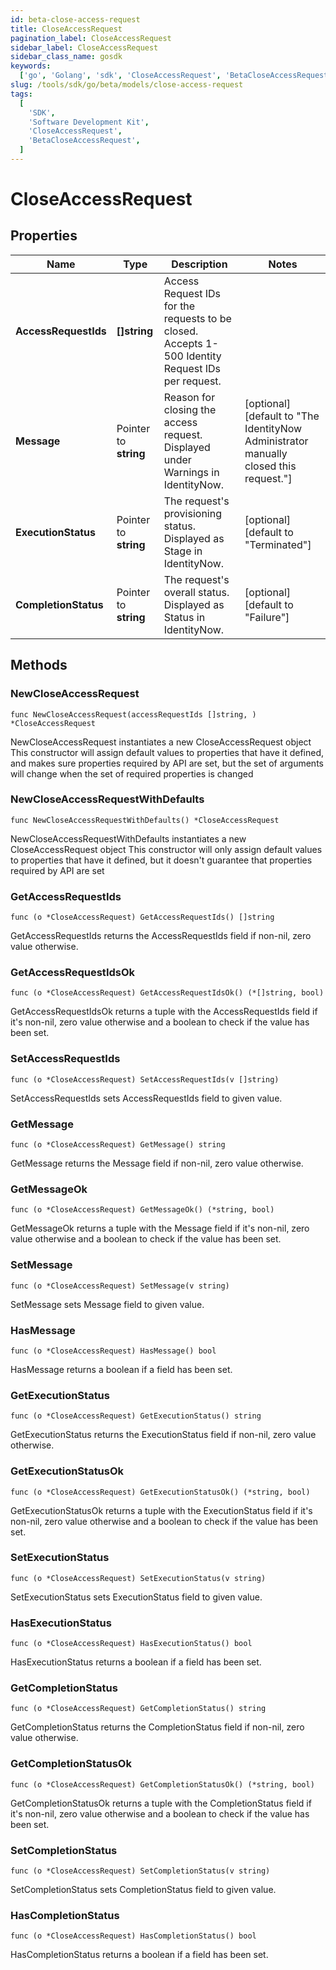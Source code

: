 ```yaml
---
id: beta-close-access-request
title: CloseAccessRequest
pagination_label: CloseAccessRequest
sidebar_label: CloseAccessRequest
sidebar_class_name: gosdk
keywords:
  ['go', 'Golang', 'sdk', 'CloseAccessRequest', 'BetaCloseAccessRequest']
slug: /tools/sdk/go/beta/models/close-access-request
tags:
  [
    'SDK',
    'Software Development Kit',
    'CloseAccessRequest',
    'BetaCloseAccessRequest',
  ]
---
```


# CloseAccessRequest

## Properties

| Name | Type | Description | Notes |
| --- | --- | --- | --- |
| **AccessRequestIds** | **[]string** | Access Request IDs for the requests to be closed. Accepts 1-500 Identity Request IDs per request. |
| **Message** | Pointer to **string** | Reason for closing the access request. Displayed under Warnings in IdentityNow. | [optional] [default to "The IdentityNow Administrator manually closed this request."] |
| **ExecutionStatus** | Pointer to **string** | The request's provisioning status. Displayed as Stage in IdentityNow. | [optional] [default to "Terminated"] |
| **CompletionStatus** | Pointer to **string** | The request's overall status. Displayed as Status in IdentityNow. | [optional] [default to "Failure"] |

## Methods

### NewCloseAccessRequest

`func NewCloseAccessRequest(accessRequestIds []string, ) *CloseAccessRequest`

NewCloseAccessRequest instantiates a new CloseAccessRequest object This constructor will assign default values to properties that have it defined, and makes sure properties required by API are set, but the set of arguments will change when the set of required properties is changed

### NewCloseAccessRequestWithDefaults

`func NewCloseAccessRequestWithDefaults() *CloseAccessRequest`

NewCloseAccessRequestWithDefaults instantiates a new CloseAccessRequest object This constructor will only assign default values to properties that have it defined, but it doesn't guarantee that properties required by API are set

### GetAccessRequestIds

`func (o *CloseAccessRequest) GetAccessRequestIds() []string`

GetAccessRequestIds returns the AccessRequestIds field if non-nil, zero value otherwise.

### GetAccessRequestIdsOk

`func (o *CloseAccessRequest) GetAccessRequestIdsOk() (*[]string, bool)`

GetAccessRequestIdsOk returns a tuple with the AccessRequestIds field if it's non-nil, zero value otherwise and a boolean to check if the value has been set.

### SetAccessRequestIds

`func (o *CloseAccessRequest) SetAccessRequestIds(v []string)`

SetAccessRequestIds sets AccessRequestIds field to given value.

### GetMessage

`func (o *CloseAccessRequest) GetMessage() string`

GetMessage returns the Message field if non-nil, zero value otherwise.

### GetMessageOk

`func (o *CloseAccessRequest) GetMessageOk() (*string, bool)`

GetMessageOk returns a tuple with the Message field if it's non-nil, zero value otherwise and a boolean to check if the value has been set.

### SetMessage

`func (o *CloseAccessRequest) SetMessage(v string)`

SetMessage sets Message field to given value.

### HasMessage

`func (o *CloseAccessRequest) HasMessage() bool`

HasMessage returns a boolean if a field has been set.

### GetExecutionStatus

`func (o *CloseAccessRequest) GetExecutionStatus() string`

GetExecutionStatus returns the ExecutionStatus field if non-nil, zero value otherwise.

### GetExecutionStatusOk

`func (o *CloseAccessRequest) GetExecutionStatusOk() (*string, bool)`

GetExecutionStatusOk returns a tuple with the ExecutionStatus field if it's non-nil, zero value otherwise and a boolean to check if the value has been set.

### SetExecutionStatus

`func (o *CloseAccessRequest) SetExecutionStatus(v string)`

SetExecutionStatus sets ExecutionStatus field to given value.

### HasExecutionStatus

`func (o *CloseAccessRequest) HasExecutionStatus() bool`

HasExecutionStatus returns a boolean if a field has been set.

### GetCompletionStatus

`func (o *CloseAccessRequest) GetCompletionStatus() string`

GetCompletionStatus returns the CompletionStatus field if non-nil, zero value otherwise.

### GetCompletionStatusOk

`func (o *CloseAccessRequest) GetCompletionStatusOk() (*string, bool)`

GetCompletionStatusOk returns a tuple with the CompletionStatus field if it's non-nil, zero value otherwise and a boolean to check if the value has been set.

### SetCompletionStatus

`func (o *CloseAccessRequest) SetCompletionStatus(v string)`

SetCompletionStatus sets CompletionStatus field to given value.

### HasCompletionStatus

`func (o *CloseAccessRequest) HasCompletionStatus() bool`

HasCompletionStatus returns a boolean if a field has been set.

